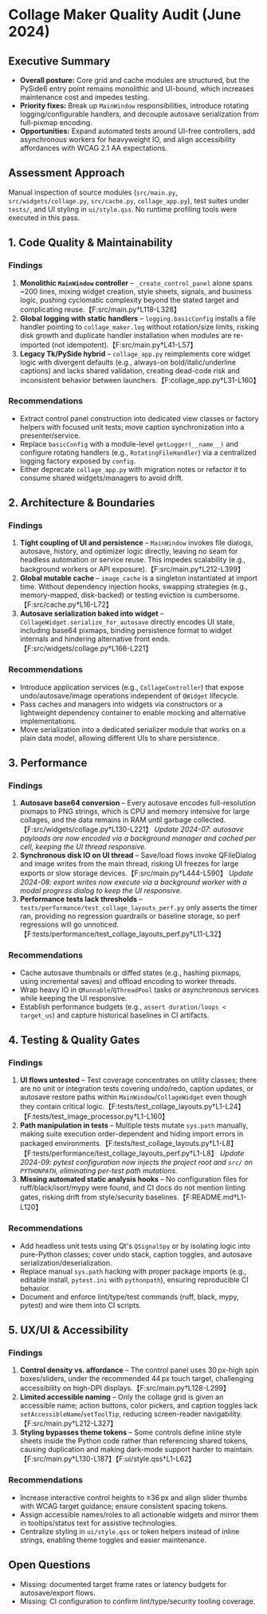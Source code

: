 # Collage Maker Quality Audit (June 2024)

## Executive Summary
- **Overall posture:** Core grid and cache modules are structured, but the PySide6 entry point remains monolithic and UI-bound, which increases maintenance cost and impedes testing.
- **Priority fixes:** Break up `MainWindow` responsibilities, introduce rotating logging/configurable handlers, and decouple autosave serialization from full-pixmap encoding.
- **Opportunities:** Expand automated tests around UI-free controllers, add asynchronous workers for heavyweight IO, and align accessibility affordances with WCAG 2.1 AA expectations.

## Assessment Approach
Manual inspection of source modules (`src/main.py`, `src/widgets/collage.py`, `src/cache.py`, `collage_app.py`), test suites under `tests/`, and UI styling in `ui/style.qss`. No runtime profiling tools were executed in this pass.

## 1. Code Quality & Maintainability

### Findings
1. **Monolithic `MainWindow` controller** – `_create_control_panel` alone spans ~200 lines, mixing widget creation, style sheets, signals, and business logic, pushing cyclomatic complexity beyond the stated target and complicating reuse.【F:src/main.py†L118-L328】
2. **Global logging with static handlers** – `logging.basicConfig` installs a file handler pointing to `collage_maker.log` without rotation/size limits, risking disk growth and duplicate handler installation when modules are re-imported (not idempotent).【F:src/main.py†L41-L57】
3. **Legacy Tk/PySide hybrid** – `collage_app.py` reimplements core widget logic with divergent defaults (e.g., always-on bold/italic/underline captions) and lacks shared validation, creating dead-code risk and inconsistent behavior between launchers.【F:collage_app.py†L31-L160】

### Recommendations
- Extract control panel construction into dedicated view classes or factory helpers with focused unit tests; move caption synchronization into a presenter/service.
- Replace `basicConfig` with a module-level `getLogger(__name__)` and configure rotating handlers (e.g., `RotatingFileHandler`) via a centralized logging factory exposed by `config`.
- Either deprecate `collage_app.py` with migration notes or refactor it to consume shared widgets/managers to avoid drift.

## 2. Architecture & Boundaries

### Findings
1. **Tight coupling of UI and persistence** – `MainWindow` invokes file dialogs, autosave, history, and optimizer logic directly, leaving no seam for headless automation or service reuse. This impedes scalability (e.g., background workers or API exposure).【F:src/main.py†L212-L399】
2. **Global mutable cache** – `image_cache` is a singleton instantiated at import time. Without dependency injection hooks, swapping strategies (e.g., memory-mapped, disk-backed) or testing eviction is cumbersome.【F:src/cache.py†L16-L72】
3. **Autosave serialization baked into widget** – `CollageWidget.serialize_for_autosave` directly encodes UI state, including base64 pixmaps, binding persistence format to widget internals and hindering alternative front ends.【F:src/widgets/collage.py†L166-L221】

### Recommendations
- Introduce application services (e.g., `CollageController`) that expose undo/autosave/image operations independent of `QWidget` lifecycle.
- Pass caches and managers into widgets via constructors or a lightweight dependency container to enable mocking and alternative implementations.
- Move serialization into a dedicated serializer module that works on a plain data model, allowing different UIs to share persistence.

## 3. Performance

### Findings
1. **Autosave base64 conversion** – Every autosave encodes full-resolution pixmaps to PNG strings, which is CPU and memory intensive for large collages, and the data remains in RAM until garbage collected.【F:src/widgets/collage.py†L130-L221】 _Update 2024-07: autosave payloads are now encoded via a background manager and cached per cell, keeping the UI thread responsive._
2. **Synchronous disk IO on UI thread** – Save/load flows invoke QFileDialog and image writes from the main thread, risking UI freezes for large exports or slow storage devices.【F:src/main.py†L444-L590】 _Update 2024-08: export writes now execute via a background worker with a modal progress dialog to keep the UI responsive._
3. **Performance tests lack thresholds** – `tests/performance/test_collage_layouts_perf.py` only asserts the timer ran, providing no regression guardrails or baseline storage, so perf regressions will go unnoticed.【F:tests/performance/test_collage_layouts_perf.py†L11-L32】

### Recommendations
- Cache autosave thumbnails or diffed states (e.g., hashing pixmaps, using incremental saves) and offload encoding to worker threads.
- Wrap heavy IO in `QRunnable`/`QThreadPool` tasks or asynchronous services while keeping the UI responsive.
- Establish performance budgets (e.g., `assert duration/loops < target_us`) and capture historical baselines in CI artifacts.

## 4. Testing & Quality Gates

### Findings
1. **UI flows untested** – Test coverage concentrates on utility classes; there are no unit or integration tests covering undo/redo, caption updates, or autosave restore paths within `MainWindow`/`CollageWidget` even though they contain critical logic.【F:tests/test_collage_layouts.py†L1-L24】【F:tests/test_image_processor.py†L1-L160】
2. **Path manipulation in tests** – Multiple tests mutate `sys.path` manually, making suite execution order-dependent and hiding import errors in packaged environments.【F:tests/test_collage_layouts.py†L1-L8】【F:tests/performance/test_collage_layouts_perf.py†L1-L8】 _Update 2024-09: pytest configuration now injects the project root and `src/` on `PYTHONPATH`, eliminating per-test path mutations._
3. **Missing automated static analysis hooks** – No configuration files for ruff/black/isort/mypy were found, and CI docs do not mention linting gates, risking drift from style/security baselines.【F:README.md†L1-L120】

### Recommendations
- Add headless unit tests using Qt's `QSignalSpy` or by isolating logic into pure-Python classes; cover undo stack, caption toggles, and autosave serialization/deserialization.
- Replace manual `sys.path` hacking with proper package imports (e.g., editable install, `pytest.ini` with `pythonpath`), ensuring reproducible CI behavior.
- Document and enforce lint/type/test commands (ruff, black, mypy, pytest) and wire them into CI scripts.

## 5. UX/UI & Accessibility

### Findings
1. **Control density vs. affordance** – The control panel uses 30 px-high spin boxes/sliders, under the recommended 44 px touch target, challenging accessibility on high-DPI displays.【F:src/main.py†L128-L299】
2. **Limited accessible naming** – Only the collage grid is given an accessible name; action buttons, color pickers, and caption toggles lack `setAccessibleName`/`setToolTip`, reducing screen-reader navigability.【F:src/main.py†L212-L327】
3. **Styling bypasses theme tokens** – Some controls define inline style sheets inside the Python code rather than referencing shared tokens, causing duplication and making dark-mode support harder to maintain.【F:src/main.py†L130-L187】【F:ui/style.qss†L1-L62】

### Recommendations
- Increase interactive control heights to ≥36 px and align slider thumbs with WCAG target guidance; ensure consistent spacing tokens.
- Assign accessible names/roles to all actionable widgets and mirror them in tooltips/status text for assistive technologies.
- Centralize styling in `ui/style.qss` or token helpers instead of inline strings, enabling theme toggles and easier maintenance.

## Open Questions
- Missing: documented target frame rates or latency budgets for autosave/export flows.
- Missing: CI configuration to confirm lint/type/security tooling coverage.

